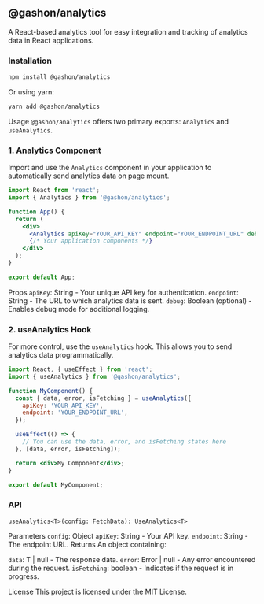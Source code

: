 ## @gashon/analytics

A React-based analytics tool for easy integration and tracking of analytics data in React applications.

### Installation

```bash
npm install @gashon/analytics
```

Or using yarn:

```bash
yarn add @gashon/analytics
```

Usage
`@gashon/analytics` offers two primary exports: `Analytics` and `useAnalytics`.

### 1. Analytics Component

Import and use the `Analytics` component in your application to automatically send analytics data on page mount.

```jsx
import React from 'react';
import { Analytics } from '@gashon/analytics';

function App() {
  return (
    <div>
      <Analytics apiKey="YOUR_API_KEY" endpoint="YOUR_ENDPOINT_URL" debug />
      {/* Your application components */}
    </div>
  );
}

export default App;
```

Props
`apiKey`: String - Your unique API key for authentication. 
`endpoint`: String - The URL to which analytics data is sent. 
`debug`: Boolean (optional) - Enables debug mode for additional logging. 

### 2. useAnalytics Hook

For more control, use the `useAnalytics` hook. This allows you to send analytics data programmatically.

```jsx
import React, { useEffect } from 'react';
import { useAnalytics } from '@gashon/analytics';

function MyComponent() {
  const { data, error, isFetching } = useAnalytics({
    apiKey: 'YOUR_API_KEY',
    endpoint: 'YOUR_ENDPOINT_URL',
  });

  useEffect(() => {
    // You can use the data, error, and isFetching states here
  }, [data, error, isFetching]);

  return <div>My Component</div>;
}

export default MyComponent;
```

### API

`useAnalytics<T>(config: FetchData): UseAnalytics<T>`

Parameters 
`config`: Object 
`apiKey`: String - Your API key. 
`endpoint`: String - The endpoint URL. 
Returns 
An object containing: 

`data`: T | null - The response data. 
`error`: Error | null - Any error encountered during the request. 
`isFetching`: boolean - Indicates if the request is in progress. 

License 
This project is licensed under the MIT License.
